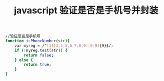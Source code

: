 ﻿---
title: javascript 验证是否是手机号并封装
tags: 
- javascript
categories:
- javascript
---
```bash
//验证是否是手机号
function isPhoneNumber(str){
    var myreg = /^[1][3,4,5,6,7,8,9][0-9]{9}$/;
    if (!myreg.test(str)) {
        return false;
    } else {
        return true;
    }
}
```

